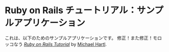 # Ruby on Rails チュートリアル：サンプルアプリケーション

これは、以下のためのサンプルアプリケーションです。
修正！また修正！モロッコなう
[*Ruby on Rails Tutorial*](http://railstutorial.jp/)
by [Michael Hartl](http://michaelhartl.com/).